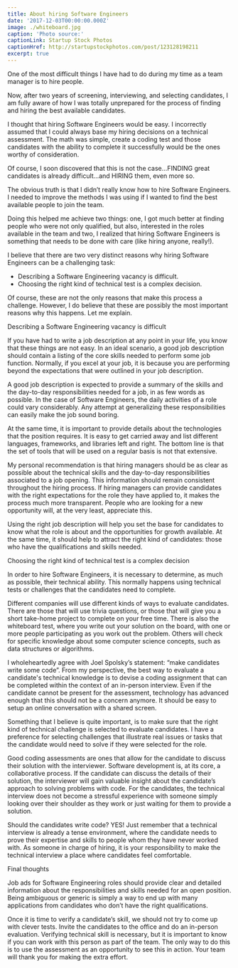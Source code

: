 ```yaml
---
title: About hiring Software Engineers
date: '2017-12-03T00:00:00.000Z'
image: ./whiteboard.jpg
caption: 'Photo source:'
captionLink: Startup Stock Photos
captionHref: http://startupstockphotos.com/post/123128198211
excerpt: true
---
```


One of the most difficult things I have had to do during my time as a team manager is to hire people.

Now, after two years of screening, interviewing, and selecting candidates, I am fully aware of how I was totally unprepared for the process of finding and hiring the best available candidates.

I thought that hiring Software Engineers would be easy. I incorrectly assumed that I could always base my hiring decisions on a technical assessment. The math was simple, create a coding test and those candidates with the ability to complete it successfully would be the ones worthy of consideration.

<!--more-->

Of course, I soon discovered that this is not the case…FINDING great candidates is already difficult…and HIRING them, even more so.

The obvious truth is that I didn’t really know how to hire Software Engineers. I needed to improve the methods I was using if I wanted to find the best available people to join the team.

Doing this helped me achieve two things: one, I got much better at finding people who were not only qualified, but also, interested in the roles available in the team and two, I realized that hiring Software Engineers is something that needs to be done with care (like hiring anyone, really!).

I believe that there are two very distinct reasons why hiring Software Engineers can be a challenging task:

- Describing a Software Engineering vacancy is difficult.
- Choosing the right kind of technical test is a complex decision.

Of course, these are not the only reasons that make this process a challenge. However, I do believe that these are possibly the most important reasons why this happens. Let me explain.

<p class="subtitle">Describing a Software Engineering vacancy is difficult</p>

If you have had to write a job description at any point in your life, you know that these things are not easy. In an ideal scenario, a good job description should contain a listing of the core skills needed to perform some job function. Normally, if you excel at your job, it is because you are performing beyond the expectations that were outlined in your job description.

A good job description is expected to provide a summary of the skills and the day-to-day responsibilities needed for a job, in as few words as possible. In the case of Software Engineers, the daily activities of a role could vary considerably. Any attempt at generalizing these responsibilities can easily make the job sound boring.

At the same time, it is important to provide details about the technologies that the position requires. It is easy to get carried away and list different languages, frameworks, and libraries left and right. The bottom line is that the set of tools that will be used on a regular basis is not that extensive.

My personal recommendation is that hiring managers should be as clear as possible about the technical skills and the day-to-day responsibilities associated to a job opening. This information should remain consistent throughout the hiring process. If hiring managers can provide candidates with the right expectations for the role they have applied to, it makes the process much more transparent. People who are looking for a new opportunity will, at the very least, appreciate this.

Using the right job description will help you set the base for candidates to know what the role is about and the opportunities for growth available. At the same time, it should help to attract the right kind of candidates: those who have the qualifications and skills needed.

<p class="subtitle">Choosing the right kind of technical test is a complex decision</p>

In order to hire Software Engineers, it is necessary to determine, as much as possible, their technical ability. This normally happens using technical tests or challenges that the candidates need to complete.

Different companies will use different kinds of ways to evaluate candidates. There are those that will use trivia questions, or those that will give you a short take-home project to complete on your free time. There is also the whiteboard test, where you write out your solution on the board, with one or more people participating as you work out the problem. Others will check for specific knowledge about some computer science concepts, such as data structures or algorithms.

I wholeheartedly agree with Joel Spolsky’s statement: “make candidates write some code”. From my perspective, the best way to evaluate a candidate's technical knowledge is to devise a coding assignment that can be completed within the context of an in-person interview. Even if the candidate cannot be present for the assessment, technology has advanced enough that this should not be a concern anymore. It should be easy to setup an online conversation with a shared screen.

Something that I believe is quite important, is to make sure that the right kind of technical challenge is selected to evaluate candidates. I have a preference for selecting challenges that illustrate real issues or tasks that the candidate would need to solve if they were selected for the role.

Good coding assessments are ones that allow for the candidate to discuss their solution with the interviewer. Software development is, at its core, a collaborative process. If the candidate can discuss the details of their solution, the interviewer will gain valuable insight about the candidate’s approach to solving problems with code. For the candidates, the technical interview does not become a stressful experience with someone simply looking over their shoulder as they work or just waiting for them to provide a solution.

Should the candidates write code? YES! Just remember that a technical interview is already a tense environment, where the candidate needs to prove their expertise and skills to people whom they have never worked with. As someone in charge of hiring, it is your responsibility to make the technical interview a place where candidates feel comfortable.

<p class="subtitle">Final thoughts</p>

Job ads for Software Engineering roles should provide clear and detailed information about the responsibilities and skills needed for an open position. Being ambiguous or generic is simply a way to end up with many applications from candidates who don’t have the right qualifications.

Once it is time to verify a candidate’s skill, we should not try to come up with clever tests. Invite the candidates to the office and do an in-person evaluation. Verifying technical skill is necessary, but it is important to know if you can work with this person as part of the team. The only way to do this is to use the assessment as an opportunity to see this in action. Your team will thank you for making the extra effort.
